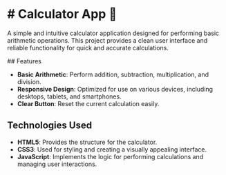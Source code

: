 <h1># Calculator App 🧮</h1>
<p>
A simple and intuitive calculator application designed for performing basic arithmetic operations.
This project provides a clean user interface and reliable functionality for quick and accurate calculations.
</p>
## Features

- **Basic Arithmetic**: Perform addition, subtraction, multiplication, and division.  
- **Responsive Design**: Optimized for use on various devices, including desktops, tablets, and smartphones.  
- **Clear Button**: Reset the current calculation easily.  

## Technologies Used

- **HTML5**: Provides the structure for the calculator.  
- **CSS3**: Used for styling and creating a visually appealing interface.  
- **JavaScript**: Implements the logic for performing calculations and managing user interactions.  

